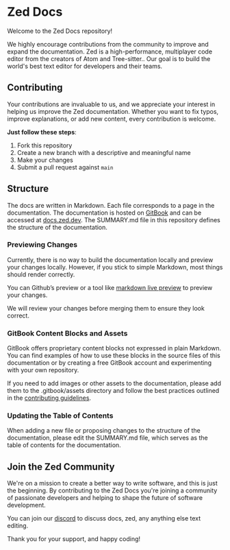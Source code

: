 # Zed Docs
Welcome to the Zed Docs repository! 

We highly encourage contributions from the community to improve and expand the documentation. Zed is a high-performance, multiplayer code editor from the creators of Atom and Tree-sitter.. Our goal is to build the world's best text editor for developers and their teams.

## Contributing
Your contributions are invaluable to us, and we appreciate your interest in helping us improve the Zed documentation. Whether you want to fix typos, improve explanations, or add new content, every contribution is welcome. 

**Just follow these steps**:

1. Fork this repository
2. Create a new branch with a descriptive and meaningful name
3. Make your changes
4. Submit a pull request against `main`

## Structure
The docs are written in Markdown. Each file corresponds to a page in the documentation. The documentation is hosted on [GitBook](https://www.gitbook.com/) and can be accessed at [docs.zed.dev](https://docs.zed.dev/general/readme). The SUMMARY.md file in this repository defines the structure of the documentation.


### Previewing Changes
Currently, there is no way to build the documentation locally and preview your changes locally. However, if you stick to simple Markdown, most things should render correctly. 

You can Github’s preview or a tool like [markdown live preview](https://markdownlivepreview.com/) to preview your changes.

We will review your changes before merging them to ensure they look correct.

### GitBook Content Blocks and Assets
GitBook offers proprietary content blocks not expressed in plain Markdown. You can find examples of how to use these blocks in the source files of this documentation or by creating a free GitBook account and experimenting with your own repository. 

If you need to add images or other assets to the documentation, please add them to the .gitbook/assets directory and follow the best practices outlined in the [contributing guidelines](https://github.com/zed-industries/docs/blob/main/CONTRIBUTING.md).

### Updating the Table of Contents
When adding a new file or proposing changes to the structure of the documentation, please edit the SUMMARY.md file, which serves as the table of contents for the documentation.

## Join the Zed Community
We're on a mission to create a better way to write software, and this is just the beginning. By contributing to the Zed Docs you're joining a community of passionate developers and helping to shape the future of software development. 

You can join our [discord](https://discord.gg/SSD9eJrn6s) to discuss docs, zed, any anything else text editing.

Thank you for your support, and happy coding!
